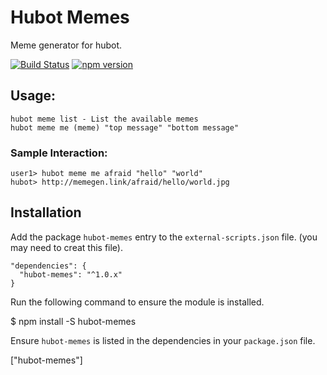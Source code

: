 # Hubot Memes

Meme generator for hubot.

[![Build Status](https://travis-ci.org/waynegraham/hubot-memes.png)](https://travis-ci.org/waynegraham/hubot-memes) [![npm version](https://badge.fury.io/js/hubot-memes.png)](http://badge.fury.io/js/hubot-memes)

## Usage:
```
hubot meme list - List the available memes
hubot meme me (meme) "top message" "bottom message"
```

### Sample Interaction:
```
user1> hubot meme me afraid "hello" "world"
hubot> http://memegen.link/afraid/hello/world.jpg
```

## Installation

Add the package `hubot-memes` entry to the `external-scripts.json` file.
(you may need to creat this file).

```
"dependencies": {
  "hubot-memes": "^1.0.x"
}
```

Run the following command to ensure the module is installed.

  $ npm install -S hubot-memes

Ensure `hubot-memes` is listed in the dependencies in your
`package.json` file.

   ["hubot-memes"]
